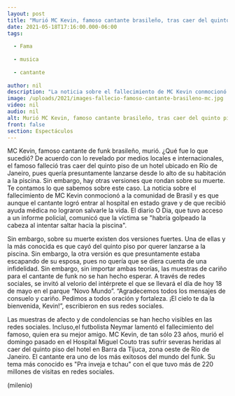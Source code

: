 ```yaml
---
layout: post
title: "Murió MC Kevin, famoso cantante brasileño, tras caer del quinto piso de un hotel"
date: 2021-05-18T17:16:00.000-06:00
tags:
  
  - Fama
  
  - musica
  
  - cantante
  
author: nil
description: "La noticia sobre el fallecimiento de MC Kevin conmocionó a la comunidad de Brasil y es que aunque el cantante logró entrar al hospital en estado grave y de que recibió ayuda médica no lograron salvarle la vida."
image: /uploads/2021/images-fallecio-famoso-cantante-brasileno-mc.jpg
video: nil
audio: nil
alt: Murió MC Kevin, famoso cantante brasileño, tras caer del quinto piso de un hotel
front: false
section: Espectáculos
---
```


MC Kevin, famoso cantante de funk brasileño, murió. ¿Qué fue lo que sucedió? De acuerdo con lo revelado por medios locales e internacionales, el famoso falleció tras caer del quinto piso de un hotel ubicado en Río de Janeiro, pues quería presuntamente lanzarse desde lo alto de su habitación a la piscina. Sin embargo, hay otras versiones que rondan sobre su muerte. Te contamos lo que sabemos sobre este caso. La noticia sobre el fallecimiento de MC Kevin conmocionó a la comunidad de Brasil y es que aunque el cantante logró entrar al hospital en estado grave y de que recibió ayuda médica no lograron salvarle la vida. El diario O Dia, que tuvo acceso a un informe policial, comunicó que la víctima se "habría golpeado la cabeza al intentar saltar hacia la piscina". 

Sin embargo, sobre su muerte existen dos versiones fuertes. Una de ellas y la más conocida es que cayó del quinto piso por querer lanzarse a la piscina.  Sin embargo, la otra versión es que presuntamente estaba escapando de su esposa, pues no quería que se diera cuenta de una infidelidad. Sin embargo, sin importar ambas teorías, las muestras de cariño para el cantante de funk no se han hecho esperar. A través de redes sociales, se invitó al velorio del intérprete el que se llevará el día de hoy 18 de mayo en el parque “Novo Mundo”. “Agradecemos todos los mensajes de consuelo y cariño. Pedimos a todos oración y fortaleza. ¡El cielo te da la bienvenida, Kevin!”, escribieron en sus redes sociales. 

Las muestras de afecto y de condolencias se han hecho visibles en las redes sociales. Incluso,el futbolista Neymar lamentó el fallecimiento del famoso, quien era su mejor amigo. MC Kevin, de tan sólo 23 años, murió el domingo pasado en el Hospital Miguel Couto tras sufrir severas heridas al caer del quinto piso del hotel en Barra da Tijuca, zona oeste de Río de Janeiro. El cantante era uno de los más exitosos del mundo del funk. Su tema más conocido es "Pra inveja e tchau" con el que tuvo más de 220 millones de visitas en redes sociales.

(milenio)
